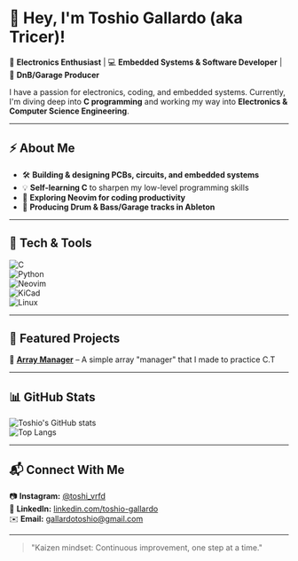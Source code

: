 # 🚀 Hey, I'm Toshio Gallardo (aka Tricer)!  

🔩 **Electronics Enthusiast** | 💻 **Embedded Systems & Software Developer** | 🎵 **DnB/Garage Producer**  

I have a passion for electronics, coding, and embedded systems. Currently, I'm diving deep into **C programming** and working my way into **Electronics & Computer Science Engineering**.  

---

## ⚡ About Me  
- 🛠️ **Building & designing PCBs, circuits, and embedded systems**  
- 💡 **Self-learning C** to sharpen my low-level programming skills  
- 📖 **Exploring Neovim for coding productivity**  
- 🎵 **Producing Drum & Bass/Garage tracks in Ableton**  

---

## 🔧 Tech & Tools  
![C](https://img.shields.io/badge/C-00599C?style=for-the-badge&logo=c&logoColor=white)    
![Python](https://img.shields.io/badge/Python-3776AB?style=for-the-badge&logo=python&logoColor=white)  
![Neovim](https://img.shields.io/badge/Neovim-57A143?style=for-the-badge&logo=neovim&logoColor=white)  
![KiCad](https://img.shields.io/badge/KiCad-314CB0?style=for-the-badge&logo=kicad&logoColor=white)  
![Linux](https://img.shields.io/badge/Linux-FCC624?style=for-the-badge&logo=linux&logoColor=black)  

---

## 🚀 Featured Projects  
🔩 [**Array Manager**](https://github.com/Tr1c3r/arrayManager-by-tric3r) – A simple array "manager" that I made to practice C.T  

---

## 📊 GitHub Stats  
![Toshio's GitHub stats](https://github-readme-stats.vercel.app/api?username=Tr1c3r&show_icons=true&theme=tokyonight)  
![Top Langs](https://github-readme-stats.vercel.app/api/top-langs/?username=Tr1c3r&layout=compact&theme=tokyonight)  

---

## 📬 Connect With Me  
📷 **Instagram:** [@toshi_vrfd](https://www.instagram.com/toshi_vrfd)  
💼 **LinkedIn:** [linkedin.com/toshio-gallardo](https://linkedin.com/in/toshio-gallardo)  
✉️ **Email:** gallardotoshio@gmail.com  

---

> "Kaizen mindset: Continuous improvement, one step at a time."

